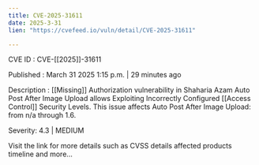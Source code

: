 ```yaml
---
title: CVE-2025-31611
date: 2025-3-31
lien: "https://cvefeed.io/vuln/detail/CVE-2025-31611"

---
```


CVE ID : CVE-[[2025]]-31611

Published :  March 31
2025
1:15 p.m. | 29 minutes ago

Description :  [[Missing]] Authorization vulnerability in Shaharia Azam Auto Post After Image Upload allows Exploiting Incorrectly Configured  [[Access Control]] Security Levels. This issue affects Auto Post After Image Upload: from n/a through 1.6.

Severity: 4.3 | MEDIUM

Visit the link for more details
such as CVSS details
affected products
timeline
and more...
